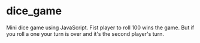 # dice_game
Mini dice game using JavaScript. Fist player to roll 100 wins the game. But if you roll a one your turn is over and it's the second player's turn.
